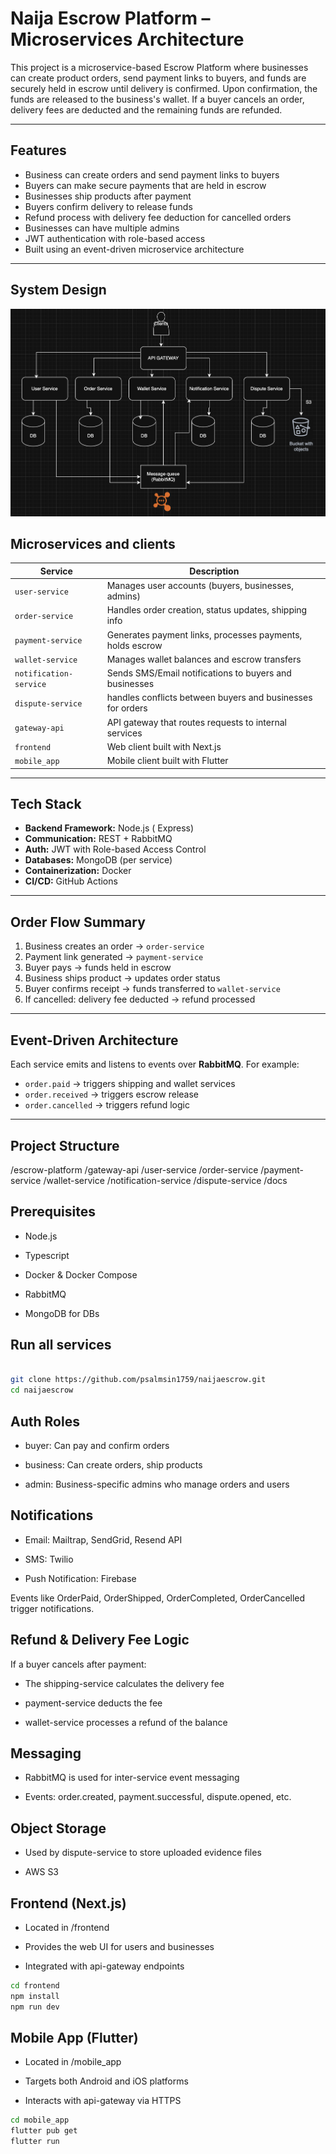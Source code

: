 # Naija Escrow Platform – Microservices Architecture

This project is a microservice-based Escrow Platform where businesses can create product orders, send payment links to buyers, and funds are securely held in escrow until delivery is confirmed. Upon confirmation, the funds are released to the business's wallet. If a buyer cancels an order, delivery fees are deducted and the remaining funds are refunded.

---

##  Features

-  Business can create orders and send payment links to buyers
-  Buyers can make secure payments that are held in escrow
-  Businesses ship products after payment
-  Buyers confirm delivery to release funds
-  Refund process with delivery fee deduction for cancelled orders
-  Businesses can have multiple admins
-  JWT authentication with role-based access
-  Built using an event-driven microservice architecture

---

##  System Design

![System Design](/docs/screenshots/systemdesign.png)

##  Microservices and clients

| Service             | Description                                               |
|---------------------|-----------------------------------------------------------|
| `user-service`      | Manages user accounts (buyers, businesses, admins)        |
| `order-service`     | Handles order creation, status updates, shipping info     |
| `payment-service`   | Generates payment links, processes payments, holds escrow |
| `wallet-service`    | Manages wallet balances and escrow transfers              |
| `notification-service` | Sends SMS/Email notifications to buyers and businesses |
| `dispute-service`   | handles conflicts between buyers and businesses for orders |
| `gateway-api`       | API gateway that routes requests to internal services     |
| `frontend`          | Web client built with Next.js                             |
| `mobile_app`       | Mobile client built with Flutter                           |

---

##  Tech Stack

- **Backend Framework:** Node.js ( Express)
- **Communication:** REST + RabbitMQ
- **Auth:** JWT with Role-based Access Control
- **Databases:**  MongoDB (per service)
- **Containerization:** Docker
- **CI/CD:** GitHub Actions 

---

##  Order Flow Summary

1. Business creates an order → `order-service`
2. Payment link generated → `payment-service`
3. Buyer pays → funds held in escrow
4. Business ships product → updates order status
5. Buyer confirms receipt → funds transferred to `wallet-service`
6. If cancelled: delivery fee deducted → refund processed

---

##  Event-Driven Architecture

Each service emits and listens to events over **RabbitMQ**. For example:

- `order.paid` → triggers shipping and wallet services
- `order.received` → triggers escrow release
- `order.cancelled` → triggers refund logic

---



## Project Structure

/escrow-platform
  /gateway-api
  /user-service
  /order-service
  /payment-service
  /wallet-service
  /notification-service
  /dispute-service
  /docs


## Prerequisites

 -   Node.js 

 -   Typescript

 -   Docker & Docker Compose

 -   RabbitMQ 

 -    MongoDB for DBs


## Run all services

```bash

git clone https://github.com/psalmsin1759/naijaescrow.git
cd naijaescrow

```



## Auth Roles

- buyer: Can pay and confirm orders

- business: Can create orders, ship products

- admin: Business-specific admins who manage orders and users


## Notifications

-    Email: Mailtrap, SendGrid, Resend API

-    SMS: Twilio 

-    Push Notification: Firebase

Events like OrderPaid, OrderShipped, OrderCompleted, OrderCancelled trigger notifications.


## Refund & Delivery Fee Logic

If a buyer cancels after payment:

-    The shipping-service calculates the delivery fee

-   payment-service deducts the fee

-    wallet-service processes a refund of the balance


## Messaging

  - RabbitMQ is used for inter-service event messaging

  - Events: order.created, payment.successful, dispute.opened, etc.


## Object Storage

  -  Used by dispute-service to store uploaded evidence files

  -  AWS S3

## Frontend (Next.js)

-  Located in /frontend

-  Provides the web UI for users and businesses

-  Integrated with api-gateway endpoints

```bash
cd frontend
npm install
npm run dev
```

## Mobile App (Flutter)

-  Located in /mobile_app

-  Targets both Android and iOS platforms

-  Interacts with api-gateway via HTTPS

```bash
cd mobile_app
flutter pub get
flutter run
```